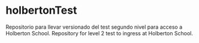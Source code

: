 # holbertonTest
Repositorio para llevar versionado del test segundo nivel para acceso a Holberton School.
Repository for level 2 test to ingress at Holberton School.

